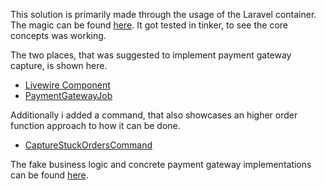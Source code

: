 This solution is primarily made through the usage of the Laravel container. The magic can be found [here](https://github.com/mrhn/Abstract-PaymentGateway/blob/d66029fb837cea567910e0c2eae19617bc148964/app/Providers/AppServiceProvider.php#L31). It got tested in tinker, to see the core concepts was working.

The two places, that was suggested to implement payment gateway capture, is shown here.
- [Livewire Component](https://github.com/mrhn/Abstract-PaymentGateway/blob/main/app/Http/Livewire/CaptureOrder.php)
- [PaymentGatewayJob](https://github.com/mrhn/Abstract-PaymentGateway/blob/main/app/Jobs/CaptureOrderJob.php)

Additionally i added a command, that also showcases an higher order function approach to how it can be done.
- [CaptureStuckOrdersCommand](https://github.com/mrhn/Abstract-PaymentGateway/blob/d66029fb837cea567910e0c2eae19617bc148964/app/Console/Commands/CaptureStuckOrdersCommand.php#L31)

The fake business logic and concrete payment gateway implementations can be found [here](https://github.com/mrhn/Abstract-PaymentGateway/tree/main/app/Services/PaymentGateway).
